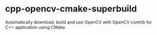# cpp-opencv-cmake-superbuild
Automatically download, build and use OpenCV with OpenCV contrib for C++ application using CMake
